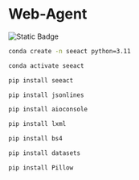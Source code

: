 # Web-Agent

![Static Badge](https://img.shields.io/badge/Code-Python-8A2BE2)


```bash
conda create -n seeact python=3.11

conda activate seeact

pip install seeact

pip install jsonlines

pip install aioconsole

pip install lxml

pip install bs4

pip install datasets

pip install Pillow

